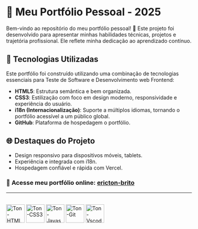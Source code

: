 # 📂 **Meu Portfólio Pessoal - 2025**

Bem-vindo ao repositório do meu portfólio pessoal! 🎉 Este projeto foi desenvolvido para apresentar minhas habilidades técnicas, projetos e trajetória profissional. Ele reflete minha dedicação ao aprendizado contínuo.

## 🚀 **Tecnologias Utilizadas**

Este portfólio foi construído utilizando uma combinação de tecnologias essenciais para Teste de Software e Desenvolvimento web Frontend:

- **HTML5**: Estrutura semântica e bem organizada.
- **CSS3**: Estilização com foco em design moderno, responsividade e experiência do usuário.
- **i18n (Internacionalização)**: Suporte a múltiplos idiomas, tornando o portfólio acessível a um público global.
- **GitHub**: Plataforma de hospedagem o portfólio.

## 🌐 **Destaques do Projeto**
- Design responsivo para dispositivos móveis, tablets.
- Experiência e integrada com i18n.
- Hospedagem confiável e rápida com Vercel.

### 🔗 **Acesse meu portfólio online: [ericton-brito](https://erictonfelicidade86.github.io/erictonbrito.github.io/)**

<hr>

<div style="display: inline-block">
  <br>         
  <img align="center" alt="Ton-HTML5" heigh="50" width="50" src="https://cdn.jsdelivr.net/gh/devicons/devicon@latest/icons/html5/html5-original.svg" />  
  <img align="center" alt="Ton-CSS3" heigh="50" width="50"  src="https://cdn.jsdelivr.net/gh/devicons/devicon@latest/icons/css3/css3-original.svg" />               
  <img align="center" alt="Ton-Javascript" heigh="50" width="50" src="https://cdn.jsdelivr.net/gh/devicons/devicon@latest/icons/javascript/javascript-original.svg" />               
  <img align="center" alt="Ton-Git" heigh="50" width="50" src="https://cdn.jsdelivr.net/gh/devicons/devicon@latest/icons/git/git-original.svg" />      
  <img align="center" alt="Ton-Vscode" heigh="50" width="50" src="https://cdn.jsdelivr.net/gh/devicons/devicon@latest/icons/vscode/vscode-original.svg" />
</div>

